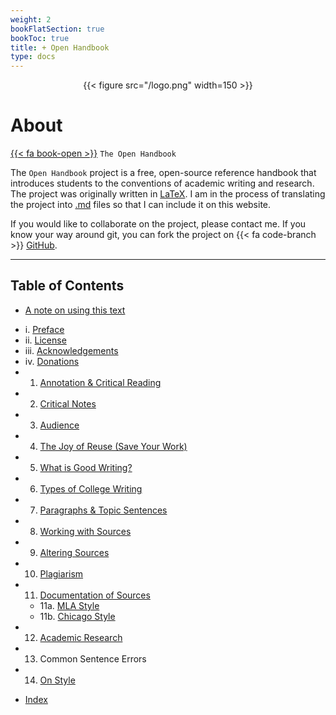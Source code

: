 ```yaml
---
weight: 2
bookFlatSection: true
bookToc: true
title: + Open Handbook
type: docs
---
```


<div style="text-align:center">{{< figure src="/logo.png" width=150 >}}</div>

# About

[{{< fa book-open >}}](#) `The Open Handbook` 
        

The `Open Handbook` project is a free, open-source reference handbook that introduces students to the conventions of academic writing and research. The project was originally written in [LaTeX](https://www.latex-project.org/). I am in the process of translating the project into [.md](https://daringfireball.net/projects/markdown/) files so that I can include it on this website. 

If you would like to collaborate on the project, please contact me. If you know your way around git, you can fork the project on {{< fa code-branch >}} [GitHub](https://github.com/stockphrase/no-silo).


---

## Table of Contents

* [A note on using this text](/resources/open-handbook/using-this-text)

- i. [Preface](/resources/open-handbook/preface/)
- ii. [License](/resources/open-handbook/license/)
- iii. [Acknowledgements](/resources/open-handbook/acknowledgments)
- iv. [Donations](/resources/open-handbook/donations)
- 1. [Annotation & Critical Reading](/resources/open-handbook/chapter-1/)
- 2. [Critical Notes](/resources/open-handbook/chapter-2)
- 3. [Audience](/resources/open-handbook/chapter-3)
- 4. [The Joy of Reuse (Save Your Work)](/resources/open-handbook/chapter-4)
- 5. [What is Good Writing?](/resources/open-handbook/chapter-5)
- 6. [Types of College Writing](/resources/open-handbook/chapter-6)
- 7. [Paragraphs & Topic Sentences](/resources/open-handbook/chapter-7)
- 8. [Working with Sources](/resources/open-handbook/chapter-8)
- 9. [Altering Sources](/resources/open-handbook/chapter-9)
- 10. [Plagiarism](/resources/open-handbook/chapter-10)
- 11. [Documentation of Sources](/resources/open-handbook/chapter-11)
    - 11a. [MLA Style](/resources/open-handbook/chapter-11-mla)
    - 11b. [Chicago Style](/resources/open-handbook/chapter-11-chi)
- 12. [Academic Research](/resources/open-handbook/chapter-12)
- 13. Common Sentence Errors
- 14. [On Style](/resources/open-handbook/chapter-14)

* [Index](/resources/open-handbook/keyword-index)

